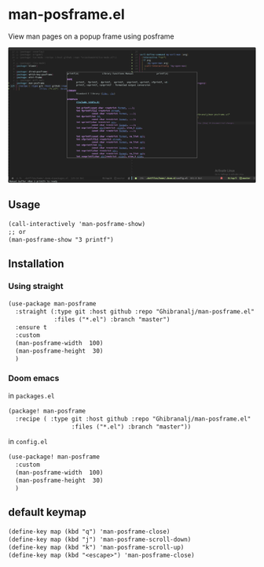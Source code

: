 # man-posframe.el 
View man pages on a popup frame using posframe

![screenshot](screenshots/showcase.png "screenshot")

## Usage
```elisp
(call-interactively 'man-posframe-show)
;; or
(man-posframe-show "3 printf")
```

## Installation
### Using straight
```elisp
(use-package man-posframe
  :straight (:type git :host github :repo "Ghibranalj/man-posframe.el"
             :files ("*.el") :branch "master")
  :ensure t
  :custom
  (man-posframe-width  100)
  (man-posframe-height  30)
  )
```
### Doom emacs
in `packages.el`
```elisp
(package! man-posframe
  :recipe ( :type git :host github :repo "Ghibranalj/man-posframe.el"
                  :files ("*.el") :branch "master"))
```
in `config.el`
```elisp
(use-package! man-posframe
  :custom
  (man-posframe-width  100)
  (man-posframe-height  30)
  )

```

## default keymap
```elisp
(define-key map (kbd "q") 'man-posframe-close)
(define-key map (kbd "j") 'man-posframe-scroll-down)
(define-key map (kbd "k") 'man-posframe-scroll-up)
(define-key map (kbd "<escape>") 'man-posframe-close)
```
